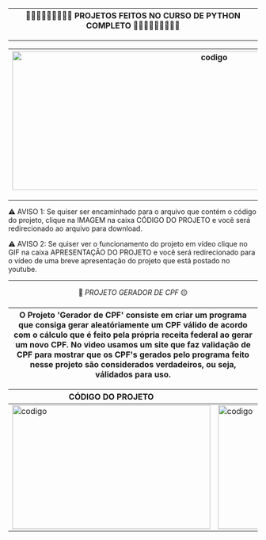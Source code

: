 <main style="min-width=320px;">

  <div align='center'>
  
  |🐍🐍🐍🐍🐍🐍🐍🐍🐍 PROJETOS FEITOS NO CURSO DE PYTHON COMPLETO 🐍🐍🐍🐍🐍🐍🐍🐍🐍|
  |------------------------------------------------------------------------------|
  
  </div>
  
  ---
  
  
  <div align='center'>
  
  
  |<img src="https://github.com/user-attachments/assets/c4f12b04-89a5-4289-b482-883fad7925fe" alt = "codigo" width="800" height="280">|
  |----------------------------------|
  
  </div>
  
  
  ---
  
  ⚠️ AVISO 1: Se quiser ser encaminhado para o arquivo que contém o código do projeto, clique na IMAGEM na caixa CÓDIGO DO PROJETO e você será redirecionado ao arquivo para download.&nbsp;
  
  ⚠️ AVISO 2: Se quiser ver o funcionamento do projeto em vídeo clique no GIF na caixa APRESENTAÇÃO DO PROJETO e você será redirecionado para o vídeo de uma breve apresentação do projeto que está postado no youtube.
  
  ---
  
  <div align='center'>
  
  🔵<i> PROJETO GERADOR DE CPF </i>🟡
  
  
  |O Projeto 'Gerador de CPF' consiste em criar um programa que consiga gerar aleatóriamente um CPF válido de acordo com o cálculo que é feito pela própria receita federal ao gerar um novo CPF. No video usamos um site que faz validação de CPF para mostrar que os CPF's gerados pelo programa feito nesse projeto são considerados verdadeiros, ou seja, válidados para uso.|
  |-------------------------------------------------------|
  
  </div>
  <div align='center'>
  
  |  CÓDIGO DO PROJETO |APRESENTAÇÃO DO PROJETO |
  |---------------------------------------------|--------------------------------------------------|
  |<a href="https://github.com/pedrohenrique3dk/Curso_Python_Avancado/blob/main/Projetos/Gerador_CPF.py"><img src="https://github.com/user-attachments/assets/29e95474-9df0-4a12-86c9-efa8ba07569f" alt = "codigo" width="400" height="250" max-width = 100%></a>|<a href="https://youtu.be/o24l8UWm4xo"><img src="https://github.com/user-attachments/assets/ee29bc82-37b9-4090-951a-c5153521876a" alt = "codigo" width="400" height="250" max-width=100%></a>|
  
  
  </div>

</main>



